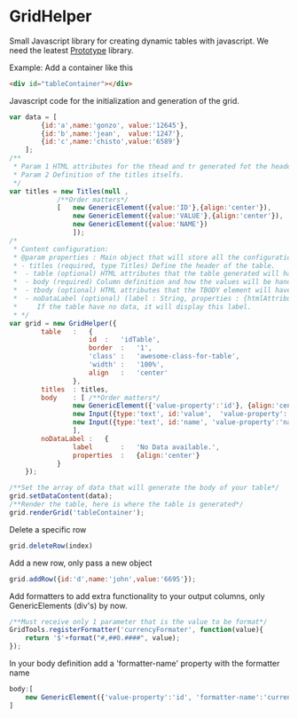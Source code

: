 GridHelper
==========

Small Javascript library for creating dynamic tables with javascript.
We need the leatest [Prototype](http://prototypejs.org/) library.

Example:
Add a container like this
```html
<div id="tableContainer"></div>
```
Javascript code for the initialization and generation of the grid.
```javascript
var data = [
		{id:'a',name:'gonzo', value:'12645'},
		{id:'b',name:'jean',  value:'1247'},
		{id:'c',name:'chisto',value:'6589'}
	];
/**
 * Param 1 HTML attributes for the thead and tr generated fot the header.
 * Param 2 Definition of the titles itselfs.
 */
var titles = new Titles(null ,	
			/**Order matters*/
			[	new GenericElement({value:'ID'},{align:'center'}),
				new GenericElement({value:'VALUE'},{align:'center'}),
				new GenericElement({value:'NAME'})
		      	]);
/*
 * Content configuration:
 * @param properties : Main object that will store all the configuration, available options:
 * - titles (required, type Titles) Define the header of the table.
 *  - table (optional) HTML attributes that the table generated will have.
 *  - body (required) Column definition and how the values will be handle.
 *  - tbody (optional) HTML attributes that the TBODY element will have.
 *  - noDataLabel (optional) (label : String, properties : {htmlAttributes}) 
 *     If the table have no data, it will display this label.
 * */
var grid = new GridHelper({
		table	:	{	
					id	:	'idTable',
					border	:	'1',
					'class'	:	'awesome-class-for-table',
					'width'	:	'100%',
					align	:	'center'
				},
		titles	: titles,
		body	: [	/**Order matters*/
				new GenericElement({'value-property':'id'}, {align:'center'}),
				new Input({type:'text', id:'value',  'value-property':'value'}),
				new Input({type:'text', id:'name', 'value-property':'name'})
			    ],
		noDataLabel	:	{
	    		label		:	'No Data available.',
	    		properties	:	{align:'center'}
	    	}
	});

/**Set the array of data that will generate the body of your table*/
grid.setDataContent(data);
/**Render the table, here is where the table is generated*/
grid.renderGrid('tableContainer');

```
Delete a specific row
```javascript
grid.deleteRow(index)
```

Add a new row, only pass a new object
```javascript
grid.addRow({id:'d',name:'john',value:'6695'});
```

Add formatters to add extra functionality to your output columns, only GenericElements (div's) by now.
```javascript
/**Must receive only 1 parameter that is the value to be format*/
GridTools.registerFormatter('currencyFormater', function(value){
	return '$'+format("#,##0.####", value);
});
```
In your body definition add a 'formatter-name' property with the formatter name
```javascript
body:[
	new GenericElement({'value-property':'id', 'formatter-name':'currencyFormater'})
]
```




